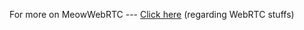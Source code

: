 For more on MeowWebRTC --- <a href="https://github.com/ashumeow/meowrtc">Click here</a> (regarding WebRTC stuffs)